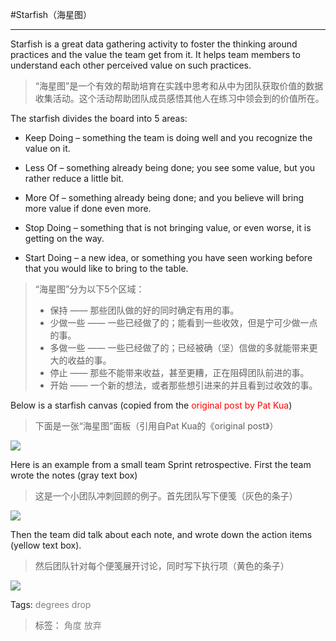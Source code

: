 #Starfish（海星图）

----------

Starfish is a great data gathering activity to foster the thinking around practices and the value the team get from it. It helps team members to understand each other perceived value on such practices.

> “海星图”是一个有效的帮助培育在实践中思考和从中为团队获取价值的数据收集活动。这个活动帮助团队成员感悟其他人在练习中领会到的价值所在。

The starfish divides the board into 5 areas:

- Keep Doing – something the team is doing well and you recognize the value on it.

- Less Of – something already being done; you see some value, but you rather reduce a little bit.

- More Of – something already being done; and you believe will bring more value if done even more.

- Stop Doing – something that is not bringing value, or even worse, it is getting on the way.

- Start Doing – a new idea, or  something you have seen working before that you would like to bring to the table.

> “海星图”分为以下5个区域：
> 
> - 保持 —— 那些团队做的好的同时确定有用的事。
> - 少做一些 —— 一些已经做了的；能看到一些收效，但是宁可少做一点的事。
> - 多做一些 —— 一些已经做了的；已经被确（坚）信做的多就能带来更大的收益的事。
> - 停止 —— 那些不能带来收益，甚至更糟，正在阻碍团队前进的事。
> - 开始 —— 一个新的想法，或者那些想引进来的并且看到过收效的事。
> 

Below is a starfish canvas (copied from the <font color='red'>original post by Pat Kua</font>)
> 下面是一张“海星图”面板（引用自Pat Kua的《original post》）

![](http://www.thekua.com/rant/wp-content/uploads/2006/03/StarTechnique.gif)

Here is an example from a small team Sprint retrospective. First the team wrote the notes (gray text box)
> 这是一个小团队冲刺回顾的例子。首先团队写下便笺（灰色的条子）

![](http://i.imgur.com/C3s7blD.png)

Then the team did talk about each note, and wrote down the action items (yellow text box).
> 然后团队针对每个便笺展开讨论，同时写下执行项（黄色的条子）

![](http://i.imgur.com/06aLASQ.png)

Tags:<font color='grey'> degrees drop </font>
> 标签：<font color='grey'> 角度 放弃 </font>



